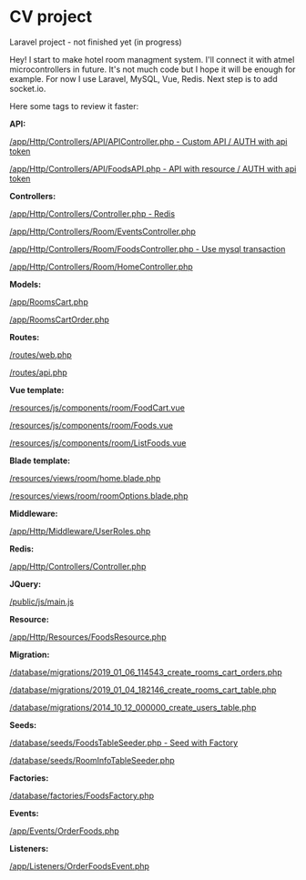 # CV project
Laravel project - not finished yet (in progress)

Hey! I start to make hotel room managment system. I'll connect it with atmel microcontrollers in future. 
It's not much code but I hope it will be enough for example. For now I use Laravel, MySQL, Vue, Redis. 
Next step is to add socket.io.


Here some tags to review it faster: 

__API:__

[/app/Http/Controllers/API/APIController.php - Custom API / AUTH with api token](/app/Http/Controllers/API/APIController.php)

[/app/Http/Controllers/API/FoodsAPI.php - API with resource / AUTH with api token](/app/Http/Controllers/API/FoodsAPI.php)


__Controllers:__

[/app/Http/Controllers/Controller.php - Redis](/app/Http/Controllers/Controller.php)

[/app/Http/Controllers/Room/EventsController.php](/app/Http/Controllers/Room/EventsController.php)

[/app/Http/Controllers/Room/FoodsController.php - Use mysql transaction](/app/Http/Controllers/Room/FoodsController.php)

[/app/Http/Controllers/Room/HomeController.php](/app/Http/Controllers/Room/HomeController.php)

__Models:__ 

[/app/RoomsCart.php](/app/RoomsCart.php)

[/app/RoomsCartOrder.php](/app/RoomsCartOrder.php)

__Routes:__

[/routes/web.php](/routes/web.php)

[/routes/api.php](/routes/api.php)

__Vue template:__ 

[/resources/js/components/room/FoodCart.vue](/resources/js/components/room/FoodCart.vue)

[/resources/js/components/room/Foods.vue](/resources/js/components/room/Foods.vue)

[/resources/js/components/room/ListFoods.vue](/resources/js/components/room/ListFoods.vue)

__Blade template:__ 

[/resources/views/room/home.blade.php](/resources/views/room/home.blade.php)

[/resources/views/room/roomOptions.blade.php](/resources/views/room/roomOptions.blade.php)

__Middleware:__

[/app/Http/Middleware/UserRoles.php](/app/Http/Middleware/UserRoles.php)

__Redis:__

[/app/Http/Controllers/Controller.php](/app/Http/Controllers/Controller.php)

__JQuery:__

[/public/js/main.js](/public/js/main.js)

__Resource:__ 

[/app/Http/Resources/FoodsResource.php](/app/Http/Resources/FoodsResource.php)

__Migration:__ 

[/database/migrations/2019_01_06_114543_create_rooms_cart_orders.php](/database/migrations/2019_01_06_114543_create_rooms_cart_orders.php)

[/database/migrations/2019_01_04_182146_create_rooms_cart_table.php](/database/migrations/2019_01_04_182146_create_rooms_cart_table.php)

[/database/migrations/2014_10_12_000000_create_users_table.php](/database/migrations/2014_10_12_000000_create_users_table.php)

__Seeds:__ 

[/database/seeds/FoodsTableSeeder.php - Seed with Factory](/database/seeds/FoodsTableSeeder.php)

[/database/seeds/RoomInfoTableSeeder.php](/database/seeds/RoomInfoTableSeeder.php)

__Factories:__

[/database/factories/FoodsFactory.php](/database/factories/FoodsFactory.php)

__Events:__ 

[/app/Events/OrderFoods.php](/app/Events/OrderFoods.php)

__Listeners:__ 

[/app/Listeners/OrderFoodsEvent.php](/app/Listeners/OrderFoodsEvent.php)
